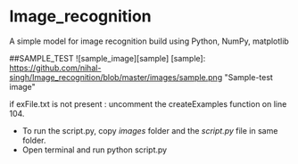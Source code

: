 # Image_recognition
A simple model for image recognition build using Python, NumPy, matplotlib

##SAMPLE_TEST
![sample_image][sample] 
[sample]: https://github.com/nihal-singh/Image_recognition/blob/master/images/sample.png "Sample-test image"

if exFile.txt is not present : uncomment the createExamples function on line 104.

* To run the script.py, copy _images_ folder and the _script.py_ file in same folder.
* Open terminal and run python script.py


